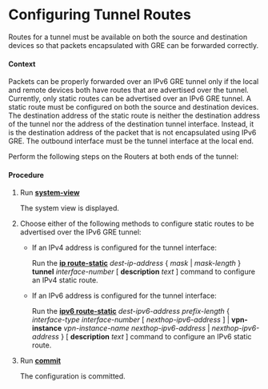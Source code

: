 Configuring Tunnel Routes
=========================

Routes for a tunnel must be available on both the source
and destination devices so that packets encapsulated with GRE can
be forwarded correctly.

#### Context

Packets can be properly forwarded over an IPv6 GRE tunnel
only if the local and remote devices both have routes that are advertised
over the tunnel. Currently, only static routes can be advertised over
an IPv6 GRE tunnel. A static route must be configured on both the
source and destination devices. The destination address of the static
route is neither the destination address of the tunnel nor the address
of the destination tunnel interface. Instead, it is the destination
address of the packet that is not encapsulated using IPv6 GRE. The
outbound interface must be the tunnel interface at the local end.

Perform the following steps on the Routers at both ends of the tunnel:


#### Procedure

1. Run [**system-view**](cmdqueryname=system-view)
   
   
   
   The system view is displayed.
2. Choose either of the following methods to configure static
   routes to be advertised over the IPv6 GRE tunnel:
   
   
   * If an IPv4 address is configured for the tunnel interface:
     
     Run the [**ip route-static**](cmdqueryname=ip+route-static) *dest-ip-address* { *mask* | *mask-length* } **tunnel** *interface-number* [ **description** *text* ] command to configure
     an IPv4 static route.
   * If an IPv6 address is configured for the tunnel interface:
     
     Run the [**ipv6 route-static**](cmdqueryname=ipv6+route-static) *dest-ipv6-address* *prefix-length* { *interface-type* *interface-number* [ *nexthop-ipv6-address* ] | **vpn-instance** *vpn-instance-name* *nexthop-ipv6-address* | *nexthop-ipv6-address* } [ **description** *text* ] command to configure an IPv6 static route.
3. Run [**commit**](cmdqueryname=commit)
   
   
   
   The configuration is committed.